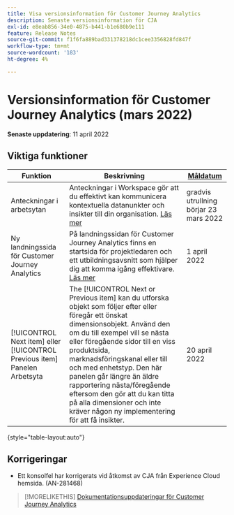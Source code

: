 ```yaml
---
title: Visa versionsinformation för Customer Journey Analytics
description: Senaste versionsinformation för CJA
exl-id: e8eab856-34e0-4875-b441-b1e680b9e111
feature: Release Notes
source-git-commit: f1f6fa889bad331378218dc1cee3356828fd847f
workflow-type: tm+mt
source-wordcount: '183'
ht-degree: 4%

---
```


# Versionsinformation för Customer Journey Analytics (mars 2022)

**Senaste uppdatering**: 11 april 2022

## Viktiga funktioner

| Funktion | Beskrivning | [Måldatum](/help/release-notes/releases.md) |
| ----------- | ---------- | ----- |
| Anteckningar i arbetsytan | Anteckningar i Workspace gör att du effektivt kan kommunicera kontextuella datanunkter och insikter till din organisation. [Läs mer](/help/components/annotations/overview.md) | gradvis utrullning börjar 23 mars 2022 |
| Ny landningssida för Customer Journey Analytics | På landningssidan för Customer Journey Analytics finns en startsida för projektledaren och ett utbildningsavsnitt som hjälper dig att komma igång effektivare. [Läs mer](/help/getting-started/landing.md) | 1 april 2022 |
| [!UICONTROL Next item] eller [!UICONTROL Previous item] Panelen Arbetsyta | The [!UICONTROL Next or Previous item] kan du utforska objekt som följer efter eller föregår ett önskat dimensionsobjekt. Använd den om du till exempel vill se nästa eller föregående sidor till en viss produktsida, marknadsföringskanal eller till och med enhetstyp. Den här panelen går längre än äldre rapportering nästa/föregående eftersom den gör att du kan titta på alla dimensioner och inte kräver någon ny implementering för att få insikter. | 20 april 2022 |

{style=&quot;table-layout:auto&quot;}

## Korrigeringar

* Ett konsolfel har korrigerats vid åtkomst av CJA från Experience Cloud hemsida. (AN-281468)

>[!MORELIKETHIS]
>[Dokumentationsuppdateringar för Customer Journey Analytics](/help/release-notes/doc-changes.md)
